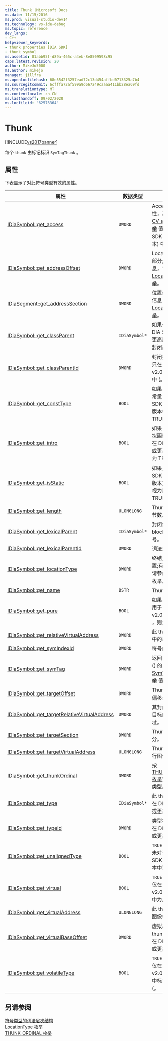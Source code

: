 ```yaml
---
title: Thunk |Microsoft Docs
ms.date: 11/15/2016
ms.prod: visual-studio-dev14
ms.technology: vs-ide-debug
ms.topic: reference
dev_langs:
- C++
helpviewer_keywords:
- thunk properties [DIA SDK]
- thunk symbol
ms.assetid: 01abb95f-d89a-465c-a4eb-8e8509598c95
caps.latest.revision: 20
author: MikeJo5000
ms.author: mikejo
manager: jillfra
ms.openlocfilehash: 68e5542f3257ead72c13d454affbd0713325a7b4
ms.sourcegitcommit: 6cfffa72af599a9d667249caaaa411bb28ea69fd
ms.translationtype: MT
ms.contentlocale: zh-CN
ms.lasthandoff: 09/02/2020
ms.locfileid: "62576364"
---
```

# <a name="thunk"></a>Thunk
[!INCLUDE[vs2017banner](../../includes/vs2017banner.md)]

每个 `thunk` 由标记标识 `SymTagThunk` 。  
  
## <a name="properties"></a>属性  
 下表显示了对此符号类型有效的属性。  
  
|属性|数据类型|说明|  
|--------------|---------------|-----------------|  
|[IDiaSymbol::get_access](../../debugger/debug-interface-access/idiasymbol-get-access.md)|`DWORD`|Access 修饰符特性，其中一个 [CV_access_e 枚举](../../debugger/debug-interface-access/cv-access-e.md) 值仅在 DIA SDK 8.0 或更高版本) 中 (。|  
|[IDiaSymbol::get_addressOffset](../../debugger/debug-interface-access/idiasymbol-get-addressoffset.md)|`DWORD`|Location 的偏移量部分;有关详细信息，请参阅 [LocationType 枚举](../../debugger/debug-interface-access/locationtype.md)。|  
|[IDiaSegment::get_addressSection](../../debugger/debug-interface-access/idiasegment-get-addresssection.md)|`DWORD`|位置部分;有关详细信息，请参阅 [LocationType 枚举](../../debugger/debug-interface-access/locationtype.md)。|  
|[IDiaSymbol::get_classParent](../../debugger/debug-interface-access/idiasymbol-get-classparent.md)|`IDiaSymbol*`|如果任何 (仅在 DIA SDK v2.0 或更高版本下) ，则封闭类父级。|  
|[IDiaSymbol::get_classParentId](../../debugger/debug-interface-access/idiasymbol-get-classparentid.md)|`DWORD`|封闭类父符号的 ID 只在 DIA SDK v2.0 或更高版本) 中 (。|  
|[IDiaSymbol::get_constType](../../debugger/debug-interface-access/idiasymbol-get-consttype.md)|`BOOL`|如果 thunk 标记为常量 (仅在 DIA SDK v2.0 或更高版本中) ，则为 TRUE。|  
|[IDiaSymbol::get_intro](../../debugger/debug-interface-access/idiasymbol-get-intro.md)|`BOOL`|如果 thunk 是对虚拟函数的简介 (仅在 DIA SDK v2.0 或更高版本中，则为 TRUE) |  
|[IDiaSymbol::get_isStatic](../../debugger/debug-interface-access/idiasymbol-get-isstatic.md)|`BOOL`|如果只能在 DIA SDK v2.0 或更高版本) 中将 thunk 视为静态 (，则为 TRUE。|  
|[IDiaSymbol::get_length](../../debugger/debug-interface-access/idiasymbol-get-length.md)|`ULONGLONG`|Thunk 中代码的字节数。|  
|[IDiaSymbol::get_lexicalParent](../../debugger/debug-interface-access/idiasymbol-get-lexicalparent.md)|`IDiaSymbol*`|封闭编译单位、block 或函数的符号。|  
|[IDiaSymbol::get_lexicalParentId](../../debugger/debug-interface-access/idiasymbol-get-lexicalparentid.md)|`DWORD`|词法父符号的 ID。|  
|[IDiaSymbol::get_locationType](../../debugger/debug-interface-access/idiasymbol-get-locationtype.md)|`DWORD`|终结点具有静态位置;有关详细信息，请参阅 [符号位置](../../debugger/debug-interface-access/symbol-locations.md) 枚举。|  
|[IDiaSymbol::get_name](../../debugger/debug-interface-access/idiasymbol-get-name.md)|`BSTR`|Thunk 的名称。|  
|[IDiaSymbol::get_pure](../../debugger/debug-interface-access/idiasymbol-get-pure.md)|`BOOL`|如果 thunk 仅 (适用于 DIA SDK v2.0 或更高版本) ，则为 TRUE。|  
|[IDiaSymbol::get_relativeVirtualAddress](../../debugger/debug-interface-access/idiasymbol-get-relativevirtualaddress.md)|`DWORD`|此 thunk 在其模块中的相对位置。|  
|[IDiaSymbol::get_symIndexId](../../debugger/debug-interface-access/idiasymbol-get-symindexid.md)|`DWORD`|符号的索引 ID。|  
|[IDiaSymbol::get_symTag](../../debugger/debug-interface-access/idiasymbol-get-symtag.md)|`DWORD`|返回 `SymTagThunk` () 的 [SymTagEnum 枚举](../../debugger/debug-interface-access/symtagenum.md) 值之一。|  
|[IDiaSymbol::get_targetOffset](../../debugger/debug-interface-access/idiasymbol-get-targetoffset.md)|`DWORD`|Thunk 目标位置的偏移量部分。|  
|[IDiaSymbol::get_targetRelativeVirtualAddress](../../debugger/debug-interface-access/idiasymbol-get-targetrelativevirtualaddress.md)|`DWORD`|其封闭块中 thunk 目标的相对虚拟地址。|  
|[IDiaSymbol::get_targetSection](../../debugger/debug-interface-access/idiasymbol-get-targetsection.md)|`DWORD`|Thunk 目标的部分。|  
|[IDiaSymbol::get_targetVirtualAddress](../../debugger/debug-interface-access/idiasymbol-get-targetvirtualaddress.md)|`ULONGLONG`|Thunk 目标在可执行图像中的位置。|  
|[IDiaSymbol::get_thunkOrdinal](../../debugger/debug-interface-access/idiasymbol-get-thunkordinal.md)|`DWORD`|按 [THUNK_ORDINAL 枚举](../../debugger/debug-interface-access/thunk-ordinal.md)定义的 Thunk 类型。|  
|[IDiaSymbol::get_type](../../debugger/debug-interface-access/idiasymbol-get-type.md)|`IDiaSymbol*`|此 thunk 的类型仅在 DIA SDK v2.0 或更高版本) 中 (。|  
|[IDiaSymbol::get_typeId](../../debugger/debug-interface-access/idiasymbol-get-typeid.md)|`DWORD`|类型符号的 ID 只在 DIA SDK v2.0 或更高版本) 中 (。|  
|[IDiaSymbol::get_unalignedType](../../debugger/debug-interface-access/idiasymbol-get-unalignedtype.md)|`BOOL`|`TRUE` 如果 thunk 未对齐 (仅 DIA SDK 8.0 或更高版本中) ，|  
|[IDiaSymbol::get_virtual](../../debugger/debug-interface-access/idiasymbol-get-virtual.md)|`BOOL`|`TRUE` 如果 thunk 仅在 DIA SDK v2.0 或更高版本) 中为虚拟 (。|  
|[IDiaSymbol::get_virtualAddress](../../debugger/debug-interface-access/idiasymbol-get-virtualaddress.md)|`ULONGLONG`|此 thunk 在可执行图像中的位置。|  
|[IDiaSymbol::get_virtualBaseOffset](../../debugger/debug-interface-access/idiasymbol-get-virtualbaseoffset.md)|`DWORD`|虚拟表中到此 thunk 的偏移量仅在 DIA SDK v2.0 或更高版本) 中 (。|  
|[IDiaSymbol::get_volatileType](../../debugger/debug-interface-access/idiasymbol-get-volatiletype.md)|`BOOL`|`TRUE` 如果 thunk 仅在 DIA SDK v2.0 或更高) 版本中标记为 volatile (。|  
  
## <a name="see-also"></a>另请参阅  
 [符号类型的词法层次结构](../../debugger/debug-interface-access/lexical-hierarchy-of-symbol-types.md)   
 [LocationType 枚举](../../debugger/debug-interface-access/locationtype.md)   
 [THUNK_ORDINAL 枚举](../../debugger/debug-interface-access/thunk-ordinal.md)
